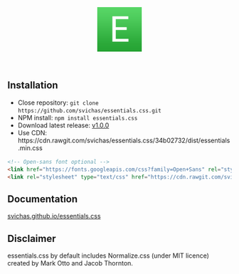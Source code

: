 <p align="center">
	<img src="essentials.png" alt="Essentials.css" width=100 height=100>
</p>

<br>

## Installation

<ul>
	<li>Close repository: <code>git clone https://github.com/svichas/essentials.css.git</code></li>
	<li>NPM install: <code>npm install essentials.css</code></li>
	<li>Download latest release: <a href="https://github.com/svichas/essentials.css/releases/tag/1.0.0">v1.0.0</a></li>
	<li>Use CDN: https://cdn.rawgit.com/svichas/essentials.css/34b02732/dist/essentials.min.css</li>
</ul>

```html
<!-- Open-sans font optional -->
<link href="https://fonts.googleapis.com/css?family=Open+Sans" rel="stylesheet">
<link rel="stylesheet" type="text/css" href="https://cdn.rawgit.com/svichas/essentials.css/34b02732/dist/essentials.min.css">
```


## Documentation

<a href="https://svichas.github.io/essentials.css/">svichas.github.io/essentials.css</a>


## Disclaimer

<p>
	essentials.css by default includes Normalize.css (under MIT licence) created by Mark Otto and Jacob Thornton.
</p>